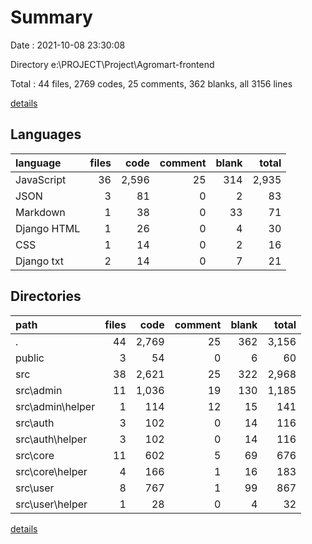 # Summary

Date : 2021-10-08 23:30:08

Directory e:\PROJECT\Project\Agromart-frontend

Total : 44 files,  2769 codes, 25 comments, 362 blanks, all 3156 lines

[details](details.md)

## Languages
| language | files | code | comment | blank | total |
| :--- | ---: | ---: | ---: | ---: | ---: |
| JavaScript | 36 | 2,596 | 25 | 314 | 2,935 |
| JSON | 3 | 81 | 0 | 2 | 83 |
| Markdown | 1 | 38 | 0 | 33 | 71 |
| Django HTML | 1 | 26 | 0 | 4 | 30 |
| CSS | 1 | 14 | 0 | 2 | 16 |
| Django txt | 2 | 14 | 0 | 7 | 21 |

## Directories
| path | files | code | comment | blank | total |
| :--- | ---: | ---: | ---: | ---: | ---: |
| . | 44 | 2,769 | 25 | 362 | 3,156 |
| public | 3 | 54 | 0 | 6 | 60 |
| src | 38 | 2,621 | 25 | 322 | 2,968 |
| src\admin | 11 | 1,036 | 19 | 130 | 1,185 |
| src\admin\helper | 1 | 114 | 12 | 15 | 141 |
| src\auth | 3 | 102 | 0 | 14 | 116 |
| src\auth\helper | 3 | 102 | 0 | 14 | 116 |
| src\core | 11 | 602 | 5 | 69 | 676 |
| src\core\helper | 4 | 166 | 1 | 16 | 183 |
| src\user | 8 | 767 | 1 | 99 | 867 |
| src\user\helper | 1 | 28 | 0 | 4 | 32 |

[details](details.md)